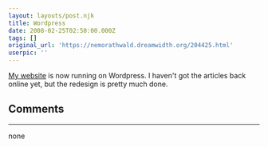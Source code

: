 ```yaml
---
layout: layouts/post.njk
title: Wordpress
date: 2008-02-25T02:50:00.000Z
tags: []
original_url: 'https://nemorathwald.dreamwidth.org/204425.html'
userpic: ''
---
```

[My website](http://nemorathwald.com) is now running on Wordpress. I haven't got the articles back online yet, but the redesign is pretty much done.

## Comments

---

none

